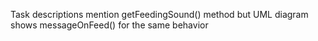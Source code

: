Task descriptions mention getFeedingSound() method but UML diagram shows messageOnFeed() for the same behavior
